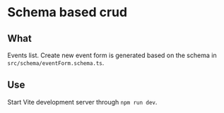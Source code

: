 # Schema based crud

## What

Events list.
Create new event form is generated based on the schema in `src/schema/eventForm.schema.ts`.

## Use

Start Vite development server through `npm run dev`.
